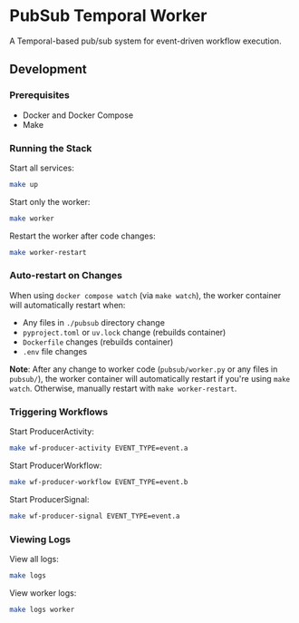 # PubSub Temporal Worker

A Temporal-based pub/sub system for event-driven workflow execution.

## Development

### Prerequisites

- Docker and Docker Compose
- Make

### Running the Stack

Start all services:
```bash
make up
```

Start only the worker:
```bash
make worker
```

Restart the worker after code changes:
```bash
make worker-restart
```

### Auto-restart on Changes

When using `docker compose watch` (via `make watch`), the worker container will automatically restart when:
- Any files in `./pubsub` directory change
- `pyproject.toml` or `uv.lock` change (rebuilds container)
- `Dockerfile` changes (rebuilds container)
- `.env` file changes

**Note**: After any change to worker code (`pubsub/worker.py` or any files in `pubsub/`), the worker container will automatically restart if you're using `make watch`. Otherwise, manually restart with `make worker-restart`.

### Triggering Workflows

Start ProducerActivity:
```bash
make wf-producer-activity EVENT_TYPE=event.a
```

Start ProducerWorkflow:
```bash
make wf-producer-workflow EVENT_TYPE=event.b
```

Start ProducerSignal:
```bash
make wf-producer-signal EVENT_TYPE=event.a
```

### Viewing Logs

View all logs:
```bash
make logs
```

View worker logs:
```bash
make logs worker
```

